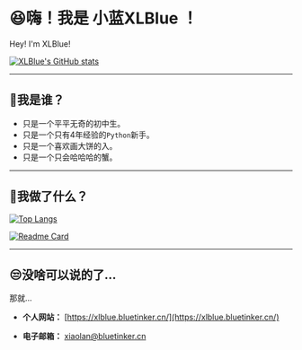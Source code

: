# 😆嗨！我是 小蓝XLBlue ！

Hey! I'm XLBlue!

[![XLBlue's GitHub stats](https://github-readme-stats.vercel.app/api?username=XLBlue1019)](https://github.com/anuraghazra/github-readme-stats)

---

## 🧐我是谁？

- 只是一个平平无奇的初中生。
- 只是一个只有4年经验的`Python`新手。
- 只是一个喜欢画大饼的入。
- 只是一个只会哈哈哈的蟹。

---

## 🌚我做了什么？

[![Top Langs](https://github-readme-stats.vercel.app/api/top-langs/?username=XLBlue1019&layout=compact)](https://github.com/anuraghazra/github-readme-stats)

[![Readme Card](https://github-readme-stats.vercel.app/api/pin/?username=XLBlue1019&repo=TKCallYou)](https://github.com/XLBlue1019/TKCallYou)

---

## 😒没啥可以说的了...

那就...

- **个人网站：** [https://xlblue.bluetinker.cn/](https://xlblue.bluetinker.cn/)

- **电子邮箱：** [xiaolan@bluetinker.cn](mailto:xiaolan@bluetinker.cn)


